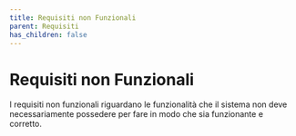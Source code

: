 ```yaml
---
title: Requisiti non Funzionali
parent: Requisiti
has_children: false
---
```


# Requisiti non Funzionali

I requisiti non funzionali riguardano le funzionalità che il sistema non deve necessariamente possedere per fare in modo che sia funzionante e corretto.